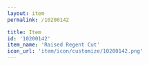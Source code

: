 ```yaml
---
layout: item
permalink: /10200142

title: Item
id: '10200142'
item_name: 'Raised Regent Cut'
icon_url: 'item/icon/customize/10200142.png'
---
```

